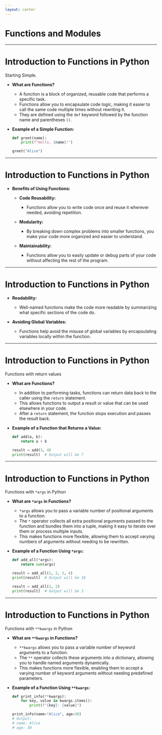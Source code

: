 ```yaml
---
layout: center
---
```


# Functions and Modules 

---

# Introduction to Functions in Python
Starting Simple.

- **What are Functions?**
  - A function is a block of organized, reusable code that performs a specific task.
  - Functions allow you to encapsulate code logic, making it easier to call the same code multiple times without rewriting it.
  - They are defined using the `def` keyword followed by the function name and parentheses `()`.

- **Example of a Simple Function:**
    ```python
    def greet(name):
        print(f"Hello, {name}!")
    
    greet("Alice")
    ```

---

# Introduction to Functions in Python

- **Benefits of Using Functions:**
  - **Code Reusability:**
    - Functions allow you to write code once and reuse it wherever needed, avoiding repetition.
  
  - **Modularity:**
    - By breaking down complex problems into smaller functions, you make your code more organized and easier to understand.

  - **Maintainability:**
    - Functions allow you to easily update or debug parts of your code without affecting the rest of the program.

---

# Introduction to Functions in Python

  - **Readability:**
    - Well-named functions make the code more readable by summarizing what specific sections of the code do.

  - **Avoiding Global Variables:**
    - Functions help avoid the misuse of global variables by encapsulating variables locally within the function.



---

# Introduction to Functions in Python
Functions with return values


- **What are Functions?**
  - In addition to performing tasks, functions can return data back to the caller using the `return` statement.
  - This allows functions to output a result or value that can be used elsewhere in your code.
  - After a `return` statement, the function stops execution and passes the result back.

- **Example of a Function that Returns a Value:**
    ```python
    def add(a, b):
        return a + b
    
    result = add(3, 4)
    print(result)  # Output will be 7
    ```

---

# Introduction to Functions in Python
Functions with `*args` in Python

- **What are `*args` in Functions?**
  - `*args` allows you to pass a variable number of positional arguments to a function.
  - The `*` operator collects all extra positional arguments passed to the function and bundles them into a tuple, making it easy to iterate over them or process multiple inputs.
  - This makes functions more flexible, allowing them to accept varying numbers of arguments without needing to be rewritten.

- **Example of a Function Using `*args`:**
    ```python
    def add_all(*args):
        return sum(args)
    
    result = add_all(1, 2, 3, 4)
    print(result)  # Output will be 10

    result = add_all(1, 2)
    print(result)  # Output will be 3
    ```


---

# Introduction to Functions in Python
Functions with `**kwargs` in Python

- **What are `**kwargs` in Functions?**
  - `**kwargs` allows you to pass a variable number of keyword arguments to a function.
  - The `**` operator collects these arguments into a dictionary, allowing you to handle named arguments dynamically.
  - This makes functions more flexible, enabling them to accept a varying number of keyword arguments without needing predefined parameters.

- **Example of a Function Using `**kwargs`:**
    ```python
    def print_info(**kwargs):
        for key, value in kwargs.items():
            print(f"{key}: {value}")
    
    print_info(name="Alice", age=30)
    # Output:
    # name: Alice
    # age: 30
    ```

